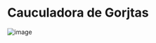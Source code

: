 # Cauculadora de Gorjtas
![image](https://github.com/Amauri-Silva21/caulculator/assets/143525748/0b5c72fe-2c04-4c88-b325-be65a97438ab)
